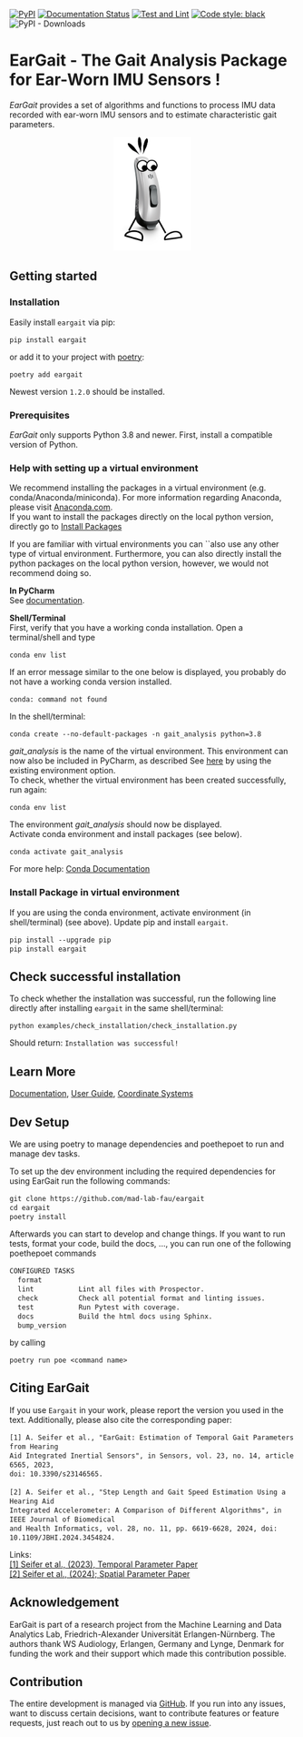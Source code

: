 [![PyPI](https://img.shields.io/pypi/v/eargait)](https://pypi.org/project/eargait/)
[![Documentation Status](https://readthedocs.org/projects/eargait/badge/?version=latest)](https://eargait.readthedocs.io/en/latest/?badge=latest)
[![Test and Lint](https://github.com/mad-lab-fau/eargait/actions/workflows/test-and-lint.yml/badge.svg?branch=main)](https://github.com/mad-lab-fau/eargait/actions/workflows/test-and-lint.yml)
[![Code style: black](https://img.shields.io/badge/code%20style-black-000000.svg)](https://github.com/psf/black)
![PyPI - Downloads](https://img.shields.io/pypi/dm/eargait)

# EarGait - The Gait Analysis Package for Ear-Worn IMU Sensors !

*EarGait* provides a set of algorithms and functions to process IMU data recorded with ear-worn IMU sensors and to 
estimate characteristic gait parameters. 


<p align="center">
  <img src="./docs/_static/logo/WalkingHearingAid.png" height="200"/>
</p>

## Getting started

### Installation

Easily install `eargait` via pip:
```
pip install eargait
```

or add it to your project with [poetry](https://python-poetry.org/):
```
poetry add eargait
```

Newest version `1.2.0` should be installed.

### Prerequisites
*EarGait* only supports Python 3.8 and newer.
First, install a compatible version of Python.

### Help with setting up a virtual environment
We recommend installing the packages in a virtual environment (e.g. conda/Anaconda/miniconda).
For more information regarding Anaconda, please visit [Anaconda.com](https://docs.anaconda.com/anaconda/install/index.html). <br />
If you want to install the packages directly on the local python version, directly go to [Install Packages](#install-packages)  <br />

If you are familiar with virtual environments you can ``also use any other type of virtual environment. 
Furthermore, you can also directly install the python packages on the local python version, however, we would not recommend doing so.

**In PyCharm** <br />
See [documentation](https://www.jetbrains.com/help/pycharm/conda-support-creating-conda-virtual-environment.html).

**Shell/Terminal** <br /> 
First, verify that you have a working conda installation. Open a terminal/shell and type
```
conda env list
```
If an error message similar to the one below is displayed, you probably do not have a working conda version installed. 
```
conda: command not found
```
In the shell/terminal:
```
conda create --no-default-packages -n gait_analysis python=3.8
```
*gait_analysis* is the name of the virtual environment. This environment can now also be included in PyCharm, 
as described See [here](https://www.jetbrains.com/help/pycharm/conda-support-creating-conda-virtual-environment.html) 
by using the existing environment option. <br /> 
To check, whether the virtual environment has been created successfully, run again:
```
conda env list
```
The environment *gait_analysis* should now be displayed.  <br /> 
Activate conda environment and install packages (see below).
 
```
conda activate gait_analysis
```

For more help: [Conda Documentation](https://docs.conda.io/projects/conda/en/latest/user-guide/tasks/manage-environments.html)


### Install Package in virtual environment
If you are using the conda environment, activate environment (in shell/terminal) (see above).
Update pip and install `eargait`.
```
pip install --upgrade pip 
pip install eargait
```

## Check successful installation

To check whether the installation was successful, run the following line directly after installing `eargait` in the same shell/terminal: 
```
python examples/check_installation/check_installation.py
```
Should return: `Installation was successful!`


## Learn More
[Documentation](https://eargait.readthedocs.io/en/latest/),
[User Guide](https://eargait.readthedocs.io/en/latest/guides/index.html#user-guides),
[Coordinate Systems](https://eargait.readthedocs.io/en/latest/guides/index.html)


## Dev Setup
We are using poetry to manage dependencies and poethepoet to run and manage dev tasks. 

To set up the dev environment including the required dependencies for using EarGait run the following commands:
```
git clone https://github.com/mad-lab-fau/eargait
cd eargait
poetry install
```
Afterwards you can start to develop and change things. 
If you want to run tests, format your code, build the docs, ..., 
you can run one of the following poethepoet commands

```
CONFIGURED TASKS
  format         
  lint           Lint all files with Prospector.
  check          Check all potential format and linting issues.
  test           Run Pytest with coverage.
  docs           Build the html docs using Sphinx.
  bump_version   
```
by calling
```
poetry run poe <command name>
```


## Citing EarGait

If you use `Eargait` in your work, please report the version you used in the text. Additionally, please also cite the corresponding paper:

```
[1] A. Seifer et al., "EarGait: Estimation of Temporal Gait Parameters from Hearing 
Aid Integrated Inertial Sensors", in Sensors, vol. 23, no. 14, article 6565, 2023, 
doi: 10.3390/s23146565.

[2] A. Seifer et al., "Step Length and Gait Speed Estimation Using a Hearing Aid 
Integrated Accelerometer: A Comparison of Different Algorithms", in IEEE Journal of Biomedical 
and Health Informatics, vol. 28, no. 11, pp. 6619-6628, 2024, doi: 10.1109/JBHI.2024.3454824.
```
Links: <br />
[[1] Seifer et al., (2023), Temporal Parameter Paper](https://doi.org/10.3390/s23146565) <br />
[[2] Seifer et al., (2024); Spatial Parameter Paper](https://doi.org/10.1109/JBHI.2024.3454824) <br />


## Acknowledgement

EarGait is part of a research project from the Machine Learning and Data Analytics Lab, Friedrich-Alexander Universität Erlangen-Nürnberg. The authors thank WS Audiology, Erlangen, Germany and Lynge, Denmark for funding the work and their support which made this contribution possible.


## Contribution

The entire development is managed via [GitHub](https://github.com/mad-lab-fau/eargait).
If you run into any issues, want to discuss certain decisions, want to contribute features or feature requests, just 
reach out to us by [opening a new issue](https://github.com/mad-lab-fau/eargait/issues/new/choose).

